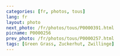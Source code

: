 ```yaml
---
categories: [fr, photos, tous]
lang: fr
layout: photo
next_photo: /fr/photos/tous/P0000391.html
picname: P0000256
prev_photo: /fr/photos/tous/P0000257.html
tags: [Green Grass, Zuckerhut, Zwillinge]
---
```

